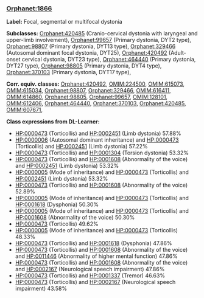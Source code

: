
### [Orphanet:1866](http://www.orpha.net/ORDO/Orphanet_1866)
**Label:** Focal, segmental or multifocal dystonia

**Subclasses:** [Orphanet:420485](http://www.orpha.net/ORDO/Orphanet_420485) (Cranio-cervical dystonia with laryngeal and upper-limb involvement), [Orphanet:99657](http://www.orpha.net/ORDO/Orphanet_99657) (Primary dystonia, DYT2 type), [Orphanet:98807](http://www.orpha.net/ORDO/Orphanet_98807) (Primary dystonia, DYT13 type), [Orphanet:329466](http://www.orpha.net/ORDO/Orphanet_329466) (Autosomal dominant focal dystonia, DYT25), [Orphanet:420492](http://www.orpha.net/ORDO/Orphanet_420492) (Adult-onset cervical dystonia, DYT23 type), [Orphanet:464440](http://www.orpha.net/ORDO/Orphanet_464440) (Primary dystonia, DYT27 type), [Orphanet:98805](http://www.orpha.net/ORDO/Orphanet_98805) (Primary dystonia, DYT4 type), [Orphanet:370103](http://www.orpha.net/ORDO/Orphanet_370103) (Primary dystonia, DYT17 type), 

**Corr. equiv. classes:** [Orphanet:420492](http://www.orpha.net/ORDO/Orphanet_420492), [OMIM:224500](http://purl.obolibrary.org/obo/OMIM_224500), [OMIM:615073](http://purl.obolibrary.org/obo/OMIM_615073), [OMIM:615034](http://purl.obolibrary.org/obo/OMIM_615034), [Orphanet:98807](http://www.orpha.net/ORDO/Orphanet_98807), [Orphanet:329466](http://www.orpha.net/ORDO/Orphanet_329466), [OMIM:616411](http://purl.obolibrary.org/obo/OMIM_616411), [OMIM:614860](http://purl.obolibrary.org/obo/OMIM_614860), [Orphanet:98805](http://www.orpha.net/ORDO/Orphanet_98805), [Orphanet:99657](http://www.orpha.net/ORDO/Orphanet_99657), [OMIM:128101](http://purl.obolibrary.org/obo/OMIM_128101), [OMIM:612406](http://purl.obolibrary.org/obo/OMIM_612406), [Orphanet:464440](http://www.orpha.net/ORDO/Orphanet_464440), [Orphanet:370103](http://www.orpha.net/ORDO/Orphanet_370103), [Orphanet:420485](http://www.orpha.net/ORDO/Orphanet_420485), [OMIM:607671](http://purl.obolibrary.org/obo/OMIM_607671), 

**Class expressions from DL-Learner:**

- [HP:0000473](http://purl.obolibrary.org/obo/HP_0000473) (Torticollis) and [HP:0002451](http://purl.obolibrary.org/obo/HP_0002451) (Limb dystonia) 57.88%
- [HP:0000006](http://purl.obolibrary.org/obo/HP_0000006) (Autosomal dominant inheritance) and [HP:0000473](http://purl.obolibrary.org/obo/HP_0000473) (Torticollis) and [HP:0002451](http://purl.obolibrary.org/obo/HP_0002451) (Limb dystonia) 57.22%
- [HP:0000473](http://purl.obolibrary.org/obo/HP_0000473) (Torticollis) and [HP:0001304](http://purl.obolibrary.org/obo/HP_0001304) (Torsion dystonia) 53.32%
- [HP:0000473](http://purl.obolibrary.org/obo/HP_0000473) (Torticollis) and [HP:0001608](http://purl.obolibrary.org/obo/HP_0001608) (Abnormality of the voice) and [HP:0002451](http://purl.obolibrary.org/obo/HP_0002451) (Limb dystonia) 53.32%
- [HP:0000005](http://purl.obolibrary.org/obo/HP_0000005) (Mode of inheritance) and [HP:0000473](http://purl.obolibrary.org/obo/HP_0000473) (Torticollis) and [HP:0002451](http://purl.obolibrary.org/obo/HP_0002451) (Limb dystonia) 53.32%
- [HP:0000473](http://purl.obolibrary.org/obo/HP_0000473) (Torticollis) and [HP:0001608](http://purl.obolibrary.org/obo/HP_0001608) (Abnormality of the voice) 52.89%
- [HP:0000005](http://purl.obolibrary.org/obo/HP_0000005) (Mode of inheritance) and [HP:0000473](http://purl.obolibrary.org/obo/HP_0000473) (Torticollis) and [HP:0001618](http://purl.obolibrary.org/obo/HP_0001618) (Dysphonia) 50.30%
- [HP:0000005](http://purl.obolibrary.org/obo/HP_0000005) (Mode of inheritance) and [HP:0000473](http://purl.obolibrary.org/obo/HP_0000473) (Torticollis) and [HP:0001608](http://purl.obolibrary.org/obo/HP_0001608) (Abnormality of the voice) 50.30%
- [HP:0000473](http://purl.obolibrary.org/obo/HP_0000473) (Torticollis) 49.62%
- [HP:0000005](http://purl.obolibrary.org/obo/HP_0000005) (Mode of inheritance) and [HP:0000473](http://purl.obolibrary.org/obo/HP_0000473) (Torticollis) 48.33%
- [HP:0000473](http://purl.obolibrary.org/obo/HP_0000473) (Torticollis) and [HP:0001618](http://purl.obolibrary.org/obo/HP_0001618) (Dysphonia) 47.86%
- [HP:0000473](http://purl.obolibrary.org/obo/HP_0000473) (Torticollis) and [HP:0001608](http://purl.obolibrary.org/obo/HP_0001608) (Abnormality of the voice) and [HP:0011446](http://purl.obolibrary.org/obo/HP_0011446) (Abnormality of higher mental function) 47.86%
- [HP:0000473](http://purl.obolibrary.org/obo/HP_0000473) (Torticollis) and [HP:0001608](http://purl.obolibrary.org/obo/HP_0001608) (Abnormality of the voice) and [HP:0002167](http://purl.obolibrary.org/obo/HP_0002167) (Neurological speech impairment) 47.86%
- [HP:0000473](http://purl.obolibrary.org/obo/HP_0000473) (Torticollis) and [HP:0001337](http://purl.obolibrary.org/obo/HP_0001337) (Tremor) 46.63%
- [HP:0000473](http://purl.obolibrary.org/obo/HP_0000473) (Torticollis) and [HP:0002167](http://purl.obolibrary.org/obo/HP_0002167) (Neurological speech impairment) 43.58%


